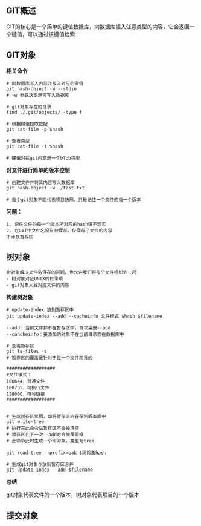 ## GIT概述
GIT的核心是一个简单的键值数据库，向数据库插入任意类型的内容，它会返回一个键值，可以通过该键值检索


## GIT对象

**相关命令**

```shell
# 向数据库写入内容并写入对应的键值
git hash-object -w --stdin
# -w 参数决定是否写入数据库

# git对象存在的目录
find ./.git/objects/ -type f

# 根据键值拉取数据
git cat-file -p $hash

# 查看类型
git cat-file -t $hash

# 键值对在git内部是一个blob类型
```
**对文件进行简单的版本控制**
```shell
# 创建文件并将其内容写入数据库
git hash-object -w ./test.txt

# 每个git对象不能代表项目快照，只是记住一个文件的每一个版本
```
**问题：**

    1. 记住文件的每一个版本所对应的hash值不现实
    2. 在GIT中文件名没有被保存，仅保存了文件的内容
    不涉及暂存区

## 树对象

    树对象解决文件名保存的问题，也允许我们将多个文件组织到一起
    - 树对象对应UNIX的目录项
    - git对象大致对应文件的内容

**构建树对象**
```shell
# update-index 放到暂存区中
git update-index --add --cacheinfo 文件模式 $hash $filename

--add: 当前文件并不在暂存区中，首次需要--add
--cahcheinfo：要添加的对象不在当前目录而在数据库中

# 查看暂存区
git ls-files -s
# 暂存区的覆盖是针对于每一个文件而言的

##################
#文件模式：
100644，普通文件
100755，可执行文件
120000，符号链接
##################


# 生成暂存区快照，即将暂存区内容存到版本库中
git write-tree
# 执行完此命令后暂存区不会被清空
# 暂存区在下一次--add时会被覆盖掉
# 此命令此时生成一个树对象，类型为tree

git read-tree --prefix=bak $树对象hash
```

```shell
# 生成git对象与放到暂存区合并
git update-index --add $filename
```
**总结**

git对象代表文件的一个版本，树对象代表项目的一个版本

## 提交对象

